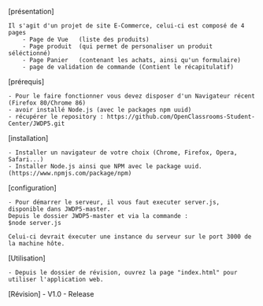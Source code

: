 [présentation]

    Il s'agit d'un projet de site E-Commerce, celui-ci est composé de 4 pages
        - Page de Vue   (liste des produits)
        - Page produit  (qui permet de personaliser un produit séléctionné)
        - Page Panier   (contenant les achats, ainsi qu'un formulaire)
        - page de validation de commande (Contient le récapitulatif)

[prérequis]

    - Pour le faire fonctionner vous devez disposer d'un Navigateur récent (Firefox 80/Chrome 86)
    - avoir installé Node.js (avec le packages npm uuid)
    - récupérer le repository : https://github.com/OpenClassrooms-Student-Center/JWDP5.git

[installation]

    - Installer un navigateur de votre choix (Chrome, Firefox, Opera, Safari...)
    - Installer Node.js ainsi que NPM avec le package uuid. (https://www.npmjs.com/package/npm)

[configuration]

    - Pour démarrer le serveur, il vous faut executer server.js, disponible dans JWDP5-master.
    Depuis le dossier JWDP5-master et via la commande :
    $node server.js

    Celui-ci devrait éxecuter une instance du serveur sur le port 3000 de la machine hôte.

[Utilisation]

    - Depuis le dossier de révision, ouvrez la page "index.html" pour utiliser l'application web.

[Révision]
    - V1.0 - Release
